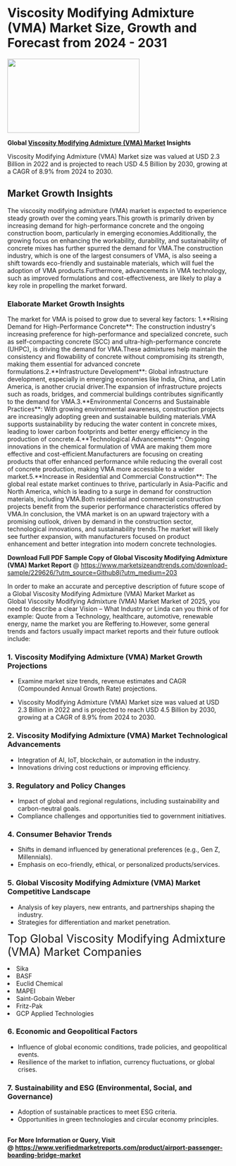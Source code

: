 <H1>Viscosity Modifying Admixture (VMA) Market Size, Growth and Forecast from 2024 - 2031</H1><img class="aligncenter size-medium wp-image-584254" src="https://thirdeyenews.in/wp-content/uploads/2024/09/Global-Market-Research-300x168.jpeg" alt="" width="300" height="168" /><p><strong>Global&nbsp;<a href="https://www.marketsizeandtrends.com/download-sample/229626/?utm_source=Github8j?utm_medium=203">Viscosity Modifying Admixture (VMA) Market</a> Insights</strong></p><p>Viscosity Modifying Admixture (VMA) Market size was valued at USD 2.3 Billion in 2022 and is projected to reach USD 4.5 Billion by 2030, growing at a CAGR of 8.9% from 2024 to 2030.</p><p><h2>Market Growth Insights</h2> The viscosity modifying admixture (VMA) market is expected to experience steady growth over the coming years.This growth is primarily driven by increasing demand for high-performance concrete and the ongoing construction boom, particularly in emerging economies.Additionally, the growing focus on enhancing the workability, durability, and sustainability of concrete mixes has further spurred the demand for VMA.The construction industry, which is one of the largest consumers of VMA, is also seeing a shift towards eco-friendly and sustainable materials, which will fuel the adoption of VMA products.Furthermore, advancements in VMA technology, such as improved formulations and cost-effectiveness, are likely to play a key role in propelling the market forward.<h3>Elaborate Market Growth Insights</h3> The market for VMA is poised to grow due to several key factors: 1.**Rising Demand for High-Performance Concrete**: The construction industry's increasing preference for high-performance and specialized concrete, such as self-compacting concrete (SCC) and ultra-high-performance concrete (UHPC), is driving the demand for VMA.These admixtures help maintain the consistency and flowability of concrete without compromising its strength, making them essential for advanced concrete formulations.2.**Infrastructure Development**: Global infrastructure development, especially in emerging economies like India, China, and Latin America, is another crucial driver.The expansion of infrastructure projects such as roads, bridges, and commercial buildings contributes significantly to the demand for VMA.3.**Environmental Concerns and Sustainable Practices**: With growing environmental awareness, construction projects are increasingly adopting green and sustainable building materials.VMA supports sustainability by reducing the water content in concrete mixes, leading to lower carbon footprints and better energy efficiency in the production of concrete.4.**Technological Advancements**: Ongoing innovations in the chemical formulation of VMA are making them more effective and cost-efficient.Manufacturers are focusing on creating products that offer enhanced performance while reducing the overall cost of concrete production, making VMA more accessible to a wider market.5.**Increase in Residential and Commercial Construction**: The global real estate market continues to thrive, particularly in Asia-Pacific and North America, which is leading to a surge in demand for construction materials, including VMA.Both residential and commercial construction projects benefit from the superior performance characteristics offered by VMA.In conclusion, the VMA market is on an upward trajectory with a promising outlook, driven by demand in the construction sector, technological innovations, and sustainability trends.The market will likely see further expansion, with manufacturers focused on product enhancement and better integration into modern concrete technologies.<p><span class=""><strong>Download Full PDF Sample Copy of Global Viscosity Modifying Admixture (VMA) Market Report</strong> @ <a href="https://www.marketsizeandtrends.com/download-sample/229626/?utm_source=Github8j?utm_medium=203" target="_blank">https://www.marketsizeandtrends.com/download-sample/229626/?utm_source=Github8j?utm_medium=203</a></span></p><p>In order to make an accurate and perceptive description of future scope of a Global&nbsp;Viscosity Modifying Admixture (VMA) Market Market as Global&nbsp;Viscosity Modifying Admixture (VMA) Market Market of 2025, you need to describe a clear Vision &ndash; What Industry or Linda can you think of for example: Quote from a Technology, healthcare, automotive, renewable energy, name the market you are Reffering to.However, some general trends and factors usually impact market reports and their future outlook include:</p><h3>1.&nbsp;<strong>Viscosity Modifying Admixture (VMA) Market Growth Projections</strong></h3><ul><li>Examine market size trends, revenue estimates and CAGR (Compounded Annual Growth Rate) projections.</li><li><p>Viscosity Modifying Admixture (VMA) Market size was valued at USD 2.3 Billion in 2022 and is projected to reach USD 4.5 Billion by 2030, growing at a CAGR of 8.9% from 2024 to 2030.</p></li></ul><h3>2.&nbsp;<strong>Viscosity Modifying Admixture (VMA) Market Technological Advancements</strong></h3><ul><li>Integration of AI, IoT, blockchain, or automation in the industry.</li><li>Innovations driving cost reductions or improving efficiency.</li></ul><h3>3.&nbsp;<strong>Regulatory and Policy Changes</strong></h3><ul><li>Impact of global and regional regulations, including sustainability and carbon-neutral goals.</li><li>Compliance challenges and opportunities tied to government initiatives.</li></ul><h3>4.&nbsp;<strong>Consumer Behavior Trends</strong></h3><ul><li>Shifts in demand influenced by generational preferences (e.g., Gen Z, Millennials).</li><li>Emphasis on eco-friendly, ethical, or personalized products/services.</li></ul><h3>5.&nbsp;<strong>Global Viscosity Modifying Admixture (VMA) Market Competitive Landscape</strong></h3><ul><li>Analysis of key players, new entrants, and partnerships shaping the industry.</li><li>Strategies for differentiation and market penetration.</li></ul><p data-pm-slice="1 1 []"><span style="color: inherit; font-family: inherit; font-size: 25px;">Top Global Viscosity Modifying Admixture (VMA) Market Companies</span></p><div class="" data-test-id=""><p><li>Sika</li><li> BASF</li><li> Euclid Chemical</li><li> MAPEI</li><li> Saint-Gobain Weber</li><li> Fritz-Pak</li><li> GCP Applied Technologies</li></p></div><h3>6.&nbsp;<strong>Economic and Geopolitical Factors</strong></h3><ul><li>Influence of global economic conditions, trade policies, and geopolitical events.</li><li>Resilience of the market to inflation, currency fluctuations, or global crises.</li></ul><h3>7.&nbsp;<strong>Sustainability and ESG (Environmental, Social, and Governance)</strong></h3><ul><li>Adoption of sustainable practices to meet ESG criteria.</li><li>Opportunities in green technologies and circular economy principles.</li></ul><h2><strong style="font-size: 14px;">For More Information or Query, Visit @&nbsp;</strong><a style="background-color: #ffffff; font-size: 14px;" href="https://www.marketsizeandtrends.com/report/viscosity-modifying-admixture-vma-market/" target="_blank">https://www.verifiedmarketreports.com/product/airport-passenger-boarding-bridge-market</a></h2>